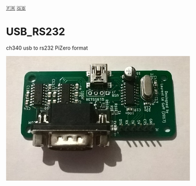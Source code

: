 [:fr:](LISEZMOI.md) [:uk:](README.md)

# USB_RS232

ch340 usb to rs232 PiZero format

![](IMG/USB_RS232.jpg)

